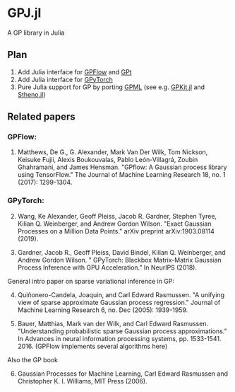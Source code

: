# GPJ.jl
A GP library in Julia

## Plan

1. Add Julia interface for [GPFlow](https://github.com/GPflow/GPflow) and [GPt](https://github.com/ialong/GPt)
2. Add Julia interface for [GPyTorch](https://github.com/cornellius-gp/gpytorch)
3. Pure Julia support for GP by porting [GPML](https://github.com/alshedivat/gpml) (see e.g. [GPKit.jl](https://github.com/adriancu/GPkit.jl) and [Stheno.jl](https://github.com/willtebbutt/Stheno.jl))  


## Related papers

### GPFlow:

1. Matthews, De G., G. Alexander, Mark Van Der Wilk, Tom Nickson, Keisuke Fujii, Alexis Boukouvalas, Pablo León-Villagrá, Zoubin Ghahramani, and James Hensman. "GPflow: A Gaussian process library using TensorFlow." The Journal of Machine Learning Research 18, no. 1 (2017): 1299-1304.


### GPyTorch:

2. Wang, Ke Alexander, Geoff Pleiss, Jacob R. Gardner, Stephen Tyree, Kilian Q. Weinberger, and Andrew Gordon Wilson. "Exact Gaussian Processes on a Million Data Points." arXiv preprint arXiv:1903.08114 (2019).

3. Gardner, Jacob R., Geoff Pleiss, David Bindel, Kilian Q. Weinberger, and Andrew Gordon Wilson. ” GPyTorch: Blackbox Matrix-Matrix Gaussian Process Inference with GPU Acceleration.” In NeurIPS (2018).


General intro paper on sparse variational inference in GP:

4. Quiñonero-Candela, Joaquin, and Carl Edward Rasmussen. "A unifying view of sparse approximate Gaussian process regression." Journal of Machine Learning Research 6, no. Dec (2005): 1939-1959.

5. Bauer, Matthias, Mark van der Wilk, and Carl Edward Rasmussen. "Understanding probabilistic sparse Gaussian process approximations." In Advances in neural information processing systems, pp. 1533-1541. 2016. (GPFlow implements several algorithms here)

Also the GP book

6. Gaussian Processes for Machine Learning,
Carl Edward Rasmussen and Christopher K. I. Williams, MIT Press (2006). 
